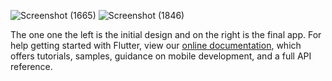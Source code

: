![Screenshot (1665)](https://user-images.githubusercontent.com/55600400/121808716-77eb0e80-cc77-11eb-98ed-f0ed09db2222.png)      ![Screenshot (1846)](https://user-images.githubusercontent.com/55600400/121812663-5a717100-cc86-11eb-956f-df198e208463.png)




The one one the left is the initial design and on the right is the final app.
For help getting started with Flutter, view our
[online documentation](https://flutter.dev/docs), which offers tutorials,
samples, guidance on mobile development, and a full API reference.
